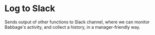# Log to Slack

Sends output of other functions to Slack channel, where we can monitor Babbage's activity, and collect a history, in a manager-friendly way.